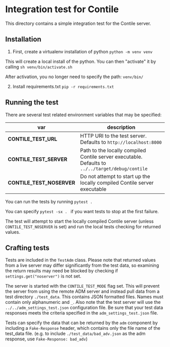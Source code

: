 # Integration test for Contile

This directory contains a simple integration test for the Contile server.

## Installation

1) First, create a virtualenv installation of python
`python -m venv venv`

This will create a local install of the python. You can then "activate" it by calling
`sh venv/bin/activate.sh`

After activation, you no longer need to specify the path: `venv/bin/`

2) Install requirements.txt
`pip -r requirements.txt`

## Running the test

There are several test related environment variables that may be specified:

| var | description|
|--|--|
| **CONTILE_TEST_URL** | HTTP URI to the test server. Defaults to `http://localhost:8000` |
| **CONTILE_TEST_SERVER** | Path to the locally compiled Contile server executable. Defaults to `../../target/debug/contile` |
| **CONTILE_TEST_NOSERVER** | Do not attempt to start up the locally compiled Contile server executable |

You can run the tests by running
```pytest . ```

You can specify `pytest -sx . ` if you want tests to stop at the first failure.

The test will attempt to start the locally compiled Contile server (unless `CONTILE_TEST_NOSERVER` is set) and run the local tests checking for returned values.

## Crafting tests

Tests are included in the `TestAdm` class. Please note that returned values from a live server may differ significantly from the test data, so examining the return results may need be blocked by checking if `settings.get("noserver")` is not set.

The server is started with the `CONTILE_TEST_MODE` flag set. This will prevent the server from using the remote ADM server and instead pull data from a test directory `./test_data`. This contains JSON formatted files. Names must contain only alphanumeric and `_`. Also note that the test server will use the `../../adm_settings_test.json` configuration file. Be sure that your test data responses meets the criteria specified in the `adm_settings_test.json` file.

Tests can specify the data that can be returned by the `adm` component by including a `Fake-Response` header, which contains only the file name of the test_data file. (e.g. to include `./test_data/bad_adv.json` as the adm response, use `Fake-Response: bad_adv`)